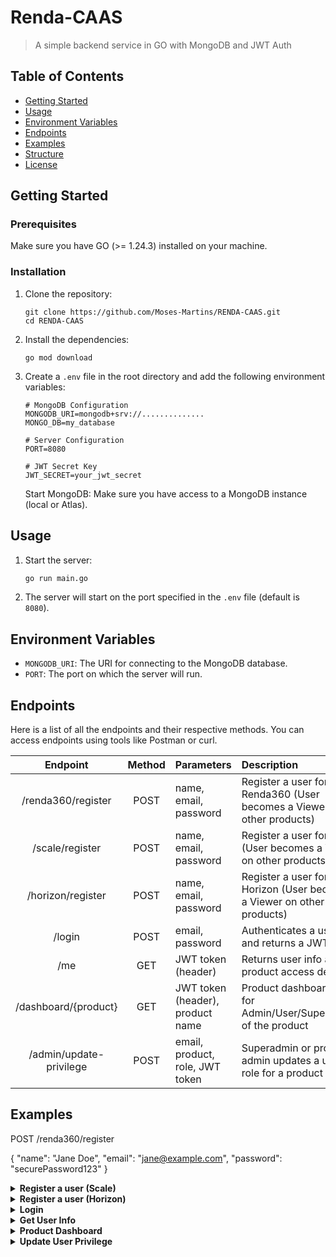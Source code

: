 # Renda-CAAS 
> A simple backend service in GO with MongoDB and JWT Auth

## Table of Contents

- [Getting Started](#getting-started)
- [Usage](#usage)
- [Environment Variables](#environment-variables)
- [Endpoints](#endpoints)
- [Examples](#examples)
- [Structure](Structure.md)
- [License](LICENSE)
## Getting Started

### Prerequisites

Make sure you have GO (>= 1.24.3) installed on your machine.

### Installation

1. Clone the repository:
    ```properties
    git clone https://github.com/Moses-Martins/RENDA-CAAS.git
    cd RENDA-CAAS
    ```
2. Install the dependencies:
    ```properties
    go mod download
    ```

3. Create a `.env` file in the root directory and add the following environment variables:
    ```properties
    # MongoDB Configuration
    MONGODB_URI=mongodb+srv://..............
    MONGO_DB=my_database
   
    # Server Configuration
    PORT=8080 
    
    # JWT Secret Key
    JWT_SECRET=your_jwt_secret
    ```
    Start MongoDB: Make sure you have access to a MongoDB instance (local or Atlas).
   
## Usage

1. Start the server:
    ```sh
    go run main.go
    ```
2. The server will start on the port specified in the `.env` file (default is `8080`).

## Environment Variables

- `MONGODB_URI`: The URI for connecting to the MongoDB database.
- `PORT`: The port on which the server will run.



## Endpoints

Here is a list of all the endpoints and their respective methods. You can access endpoints using tools like Postman or curl.

| Endpoint | Method | Parameters | Description |
| :------: | :----: | :--------- | :---------- |
| /renda360/register |	POST | name, email, password | Register a user for Renda360 (User becomes a Viewer on other products) |
| /scale/register | POST | name, email, password | Register a user for Scale (User becomes a Viewer on other products) |
| /horizon/register | POST | name, email, password | Register a user for Horizon (User becomes a Viewer on other products) |
| /login | POST | email, password | Authenticates a user and returns a JWT token |
| /me |	GET | JWT token (header) | Returns user info and product access details |
| /dashboard/{product} | GET | JWT token (header), product name | Product dashboard, only for Admin/User/SuperAdmin of the product |
| /admin/update-privilege | POST | email, product, role, JWT token | Superadmin or product admin updates a user's role for a product |


## Examples

POST /renda360/register

{
  "name": "Jane Doe",
  "email": "jane@example.com",
  "password": "securePassword123"
}

</details> <details> <summary><strong>Register a user (Scale)</strong></summary>

POST /scale/register

{
  "name": "John Smith",
  "email": "john@example.com",
  "password": "anotherSecurePassword"
}

</details> <details> <summary><strong>Register a user (Horizon)</strong></summary>

POST /horizon/register

{
  "name": "Alice Johnson",
  "email": "alice@example.com",
  "password": "MySafePass456"
}

</details> <details> <summary><strong>Login</strong></summary>

POST /login

{
  "email": "jane@example.com",
  "password": "securePassword123"
}

✅ Response:

{
  "token": "eyJhbGciOiJIUzI1NiIsInR5cCI6IkpXVCJ9..."
}

</details> <details> <summary><strong>Get User Info</strong></summary>

GET /me

Headers:

Authorization: Bearer <JWT_TOKEN>

</details> <details> <summary><strong>Product Dashboard</strong></summary>

GET /dashboard/renda360 (or scale, horizon)

Headers:

Authorization: Bearer <JWT_TOKEN>

</details> <details> <summary><strong>Update User Privilege</strong></summary>

POST /admin/update-privilege

Headers:

Authorization: Bearer <JWT_TOKEN>

Body:

{
  "email": "user@example.com",
  "product": "scale",
  "role": "Admin"
}

</details>
